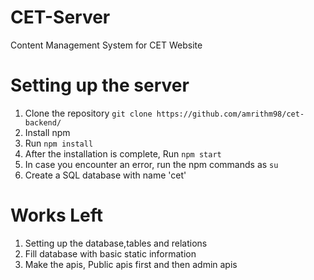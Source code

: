 # CET-Server
Content Management System for CET Website
<br>
# Setting up the server
1. Clone the repository ```git clone https://github.com/amrithm98/cet-backend/```
2. Install npm 
3. Run ```npm install```
4. After the installation is complete, Run ```npm start```
5. In case you encounter an error, run the npm commands as ```su```
6. Create a SQL database with name 'cet'
# Works Left
1. Setting up the database,tables and relations 
2. Fill database with basic static information
3. Make the apis, Public apis first and then admin apis



